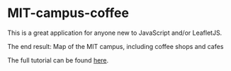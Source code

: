 # MIT-campus-coffee

This is a great application for anyone new to JavaScript and/or LeafletJS.

The end result:  Map of the MIT campus, including coffee shops and cafes

The full tutorial can be found [here](http://duspviz.mit.edu/leaflet-js/).
